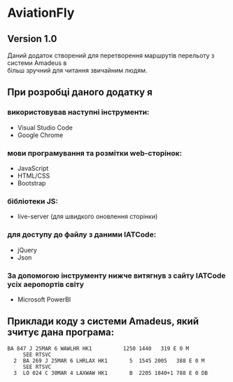 # AviationFly

## Version 1.0

Даний додаток створений для перетворення маршрутів перельоту з системи Amadeus в <br>
більш зручний для читання звичайним людям. <br>

## При розробці даного додатку я

### використовував наступні інструменти:

-   Visual Studio Code
-   Google Chrome

### мови програмування та розмітки web-сторінок:

-   JavaScript
-   HTML/CSS
-   Bootstrap

### бібліотеки JS:

-   live-server (для швидкого оновлення сторінки)

### для доступу до файлу з даними IATCode:

-   jQuery
-   Json

### За допомогою інструменту нижче витягнув з сайту IATCode усіх аеропортів світу

-   Microsoft PowerBI

## Приклади коду з системи Amadeus, який зчитує дана програма:

```
BA 847 J 25MAR 6 WAWLHR HK1          1250 1440   319 E 0 M
     SEE RTSVC
  2  BA 269 J 25MAR 6 LHRLAX HK1       5  1545 2005   388 E 0 M
     SEE RTSVC
  3  LO 024 C 30MAR 4 LAXWAW HK1       B  2205 1840+1 788 E 0 DB
```
